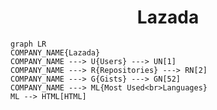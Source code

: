 <h1 align="center">Lazada</h1>

```mermaid
graph LR
COMPANY_NAME{Lazada}
COMPANY_NAME ---> U{Users} ---> UN[1]
COMPANY_NAME ---> R{Repositories} ---> RN[2]
COMPANY_NAME ---> G{Gists} ---> GN[52]
COMPANY_NAME ---> ML{Most Used<br>Languages}
ML --> HTML[HTML]
```
